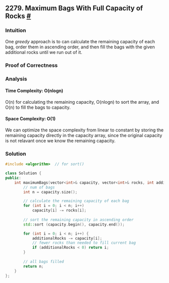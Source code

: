 ## 2279. Maximum Bags With Full Capacity of Rocks [#](https://leetcode.com/problems/maximum-bags-with-full-capacity-of-rocks/)

### Intuition
One _greedy_ approach is to can calculate the remaining capacity of each bag, order them in ascending order, and then fill the bags with the given additional rocks until we run out of it. 

### Proof of Correctness
<!-- (Exchange argument) </br>
Supose, for the sake of contradiction, B<sub>G</sub>, the collection of bags found by our algorithm isn't the maximum number of bags that be filled. Let B' be the true maximum collection of bags.
</br></br>
Let _b_ be the  -->

### Analysis
#### Time Complexity: O(nlogn)
O(n) for calculating the remaining capacity, O(nlogn) to sort the array, and O(n) to fill the bags to capacity. 
#### Space Complexity: O(1)
We can optimize the space complexity from linear to constant by storing the remaining capacity directly in the capacity array, since the original capacity is not relavant once we know the remaining capacity.

### Solution
```cpp
#include <algorithm>  // for sort()

class Solution {
public:
    int maximumBags(vector<int>& capacity, vector<int>& rocks, int additionalRocks) {
        // num of bags
        int n = capacity.size();

        // calculate the remaining capacity of each bag
        for (int i = 0; i < n; i++) 
            capacity[i] -= rocks[i];
        
        // sort the remaining capacity in ascending order
        std::sort (capacity.begin(), capacity.end());

        for (int i = 0; i < n; i++) {
            additionalRocks -= capacity[i];
            // fewer rocks than needed to fill current bag
            if (additionalRocks < 0) return i;
        }
        
        // all bags filled
        return n;
    }
};
```

